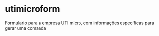 # utimicroform
Formulario para a empresa UTI micro, com informações específicas para gerar uma comanda
